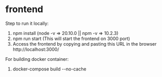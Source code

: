 # frontend
Step to run it locally:
1. npm install (node -v => 20.10.0 || npm -v => 10.2.3)
2. npm run start (This will start the frontend on 3000 port)
3. Access the frontend by copying and pasting this URL in the browser http://localhost:3000/

For building docker container:
1. docker-compose build --no-cache
